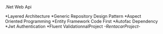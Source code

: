.Net Web Api

*Layered Architecture
*Generic Repository Design Pattern
*Aspect Oriented Programming
*Entity Framework Code First
*Autofac Dependency
*Jwt Authentication
*Fluent ValidationnalProject
*-RentacarProject-*
